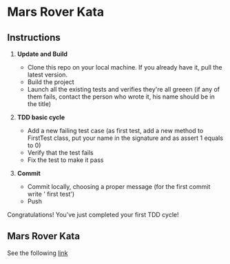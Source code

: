 # Mars Rover Kata

## Instructions

1. **Update and Build**
   - Clone this repo on your local machine.
     If you already have it, pull the latest version.
   - Build the project
   - Launch all the existing tests and verifies they're all greeen 
     (if any of them fails, contact the person who wrote it, his name should be in the title)

2. **TDD basic cycle**
   - Add a new failing test case
     (as first test, add a new method to FirstTest class, put your name in the signature and as assert 1 equals to 0)
   - Verify that the test fails
   - Fix the test to make it pass

3. **Commit**
   - Commit locally, choosing a proper message
     (for the first commit write '<your name> first test')
   - Push
   
Congratulations! You've just completed your first TDD cycle!

## Mars Rover Kata
See the following [link](https://www.codurance.com/katalyst/mars-rover)

